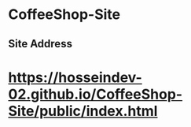 # CoffeeShop-Site



## Site Address

# https://hosseindev-02.github.io/CoffeeShop-Site/public/index.html
